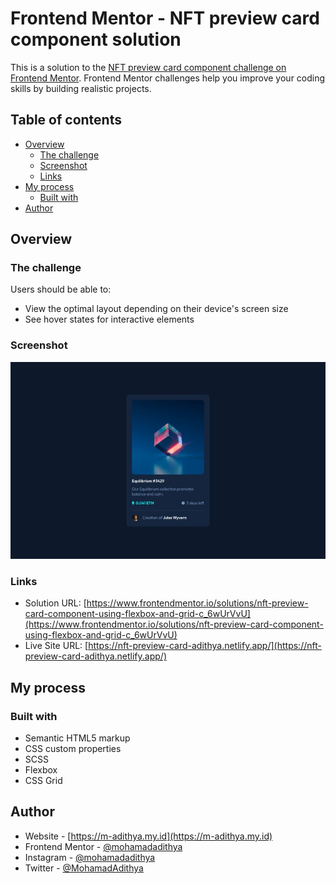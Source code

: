 # Frontend Mentor - NFT preview card component solution

This is a solution to the [NFT preview card component challenge on Frontend Mentor](https://www.frontendmentor.io/challenges/nft-preview-card-component-SbdUL_w0U). Frontend Mentor challenges help you improve your coding skills by building realistic projects. 

## Table of contents

- [Overview](#overview)
  - [The challenge](#the-challenge)
  - [Screenshot](#screenshot)
  - [Links](#links)
- [My process](#my-process)
  - [Built with](#built-with)
- [Author](#author)

## Overview

### The challenge

Users should be able to:

- View the optimal layout depending on their device's screen size
- See hover states for interactive elements

### Screenshot

![](./screenshot.jpg)

### Links

- Solution URL: [https://www.frontendmentor.io/solutions/nft-preview-card-component-using-flexbox-and-grid-c_6wUrVvU](https://www.frontendmentor.io/solutions/nft-preview-card-component-using-flexbox-and-grid-c_6wUrVvU)
- Live Site URL: [https://nft-preview-card-adithya.netlify.app/](https://nft-preview-card-adithya.netlify.app/)

## My process

### Built with

- Semantic HTML5 markup
- CSS custom properties
- SCSS
- Flexbox
- CSS Grid

## Author

- Website - [https://m-adithya.my.id](https://m-adithya.my.id)
- Frontend Mentor - [@mohamadadithya](https://www.frontendmentor.io/profile/mohamadadithya)
- Instagram - [@mohamadadithya](https://www.instagram.com/mohamadadithya)
- Twitter - [@MohamadAdithya](https://www.twitter.com/MohamadAdithya)
